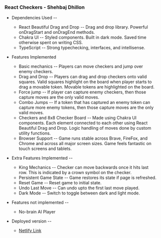 ### React Checkers - Shehbaj Dhillon

- Dependencies Used --
  - React Beautiful Drag and Drop -- Drag and drop library. Powerful onDragStart and onDragEnd methods.
  - Chakra UI -- Styled components. Built in dark mode. Saved time otherwise spent on writing CSS.
  - TypeScript -- Strong typechecking, interfaces, and intellisense.


- Features Implemented
  - Basic mechanics -- Players can move checkers and jump over enemy checkers.
  - Drag and Drop -- Players can drag and drop checkers onto valid squares. Valid squares highlight on the board when player starts to drag a movable token. Movable tokens are highlighted on the board.
  - Force jump -- If player can capture enemy checkers, then those capture moves are the only valid moves.
  - Combo Jumps -- If a token that has captured an enemy token can capture more enemy tokens, then those capture moves are the only valid moves.
  - Checkers and 8x8 Checker Board -- Made using Chakra UI components. Each element connected to each other using React Beautiful Drag and Drop. Logic handling of moves done by custom utility functions.
  - Browser Support -- Game runs stable across Brave, FireFox, and Chrome and across all major screen sizes. Game feels fantastic on touch screens and tablets.


- Extra Features Implemented --
  - King Mechanics -- Checker can move backwards once it hits last row. This is indicated by a crown symbol on the checker.
  - Persistent Game State -- Game restores its state if page is refreshed.
  - Reset Game -- Reset game to initial state.
  - Undo Last Move -- Can undo upto the first last move played.
  - Dark Mode -- Switch to toggle between dark and light mode.


- Features not implemented --
  - No-brain AI Player


- Deployed version --
  - [Netlify Link](https://condescending-mayer-b1a045.netlify.app/)



